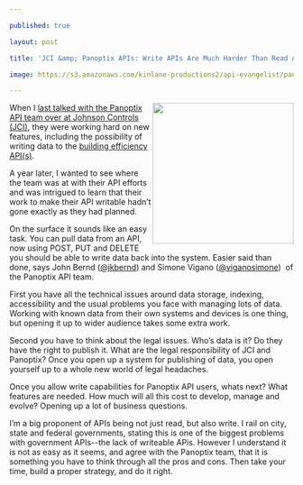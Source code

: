 ---
published: true
layout: post
title: 'JCI &amp; Panoptix APIs: Write APIs Are Much Harder Than Read APIs'
image: https://s3.amazonaws.com/kinlane-productions2/api-evangelist/panoptix/johnson-control-panoptix.png
---

<p><a title="building efficiency API" href="https://whatspossible.johnsoncontrols.com/community/panoptix"><img class="c1" src="https://s3.amazonaws.com/kinlane-productions2/api-evangelist/panoptix/johnson-control-panoptix.png" alt="" width="250" align="right" /></a>
<p>When I <a href="http://apievangelist.com/2012/12/17/making-an-impact-on-environment-with-building-management-apis/">last talked with the Panoptix API team over at Johnson Controls (JCI)</a>, they were working hard on new features, including the possibility of writing data to the <a title="building efficiency APIs" href="https://whatspossible.johnsoncontrols.com/community/panoptix">building efficiency API(s)</a>.
<p>A year later, I wanted to see where the team was at with their API efforts and was intrigued to learn that their work to make their API writable hadn&rsquo;t gone exactly as they had planned.
<p>On the surface it sounds like an easy task. You can pull data from an API, now using POST, PUT and DELETE you should be able to write data back into the system. Easier said than done, says <span>John Bernd (</span><a href="https://twitter.com/jkbernd">@jkbernd</a><span>) and Simone Vigano (</span><a href="https://twitter.com/viganosimone">@viganosimone</a><span>)&nbsp;</span> of the Panoptix API team.
<p>First you have all the technical issues around data storage, indexing, accessibility and the usual problems you face with managing lots of data. Working with known data from their own systems and devices is one thing, but opening it up to wider audience takes some extra work.
<p>Second you have to think about the legal issues. Who&rsquo;s data is it? Do they have the right to publish it. What are the legal responsibility of JCI and Panoptix? Once you open up a system for publishing of data, you open yourself up to a whole new world of legal headaches.
<p>Once you allow write capabilities for Panoptix API users, whats next? What features are needed. How much will all this cost to develop, manage and evolve? Opening up a lot of business questions.
<p>I&rsquo;m a big proponent of APIs being not just read, but also write. I rail on city, state and federal governments, stating this is one of the biggest problems with government APIs--the lack of writeable APis. However I understand it is not as easy as it seems, and agree with the Panoptix team, that it is something you have to think through all the pros and cons. Then take your time, build a proper strategy, and do it right.

